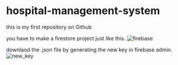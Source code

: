 # hospital-management-system
this is my first repository on Github
 
you have to make a firestore project just like this. 
![firebase](https://user-images.githubusercontent.com/58076099/69428691-d8de8900-0d57-11ea-9aa3-e872cd862015.PNG)


downlaod the .json file by generating the new key in firebase admin.
![new_key](https://user-images.githubusercontent.com/58076099/69429034-a719f200-0d58-11ea-8f7c-61d9ac004c8e.PNG)
